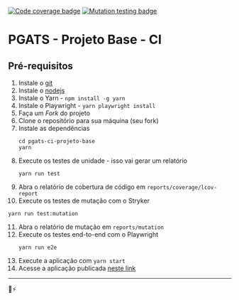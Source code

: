 [![Code coverage badge](https://img.shields.io/badge/coverage-100%25-brightgreen)](https://stryker-mutator.io/robo-coasters-example/reports/coverage/lcov-report/index.html)
[![Mutation testing badge](https://img.shields.io/endpoint?style=flat&url=https%3A%2F%2Fbadge-api.stryker-mutator.io%2Fgithub.com%2Fstryker-mutator%2Frobo-coasters-example%2Fmaster)](https://dashboard.stryker-mutator.io/reports/github.com/stryker-mutator/robo-coasters-example/master)

# PGATS - Projeto Base - CI

## Pré-requisitos

1. Instale o [git](https://git-scm.com)
2. Instale o [nodejs](https://nodejs.org/)
3. Instale o Yarn - `npm install -g yarn`
4. Instale o Playwright - `yarn playwright install`
5. Faça um _Fork_ do projeto
6. Clone o repositório para sua máquina (seu fork)
7. Instale as dependências
   ```shell
   cd pgats-ci-projeto-base
   yarn
   ```
8. Execute os testes de unidade - isso vai gerar um relatório
   ```shell
   yarn run test
   ```
9. Abra o relatório de cobertura de código em `reports/coverage/lcov-report`
10. Execute os testes de mutação com o Stryker

```shell
yarn run test:mutation
```

11. Abra o relatório de mutação em `reports/mutation`
12. Execute os testes end-to-end com o Playwright
    ```shell
    yarn run e2e
    ```
13. Execute a aplicação com `yarn start`
14. Acesse a aplicação publicada [neste link](https://pgats-ci-example.netlify.app)

---

💜⚡️
